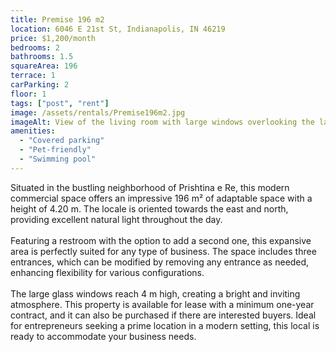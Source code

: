 ```yaml
---
title: Premise 196 m2
location: 6046 E 21st St, Indianapolis, IN 46219
price: $1,200/month
bedrooms: 2
bathrooms: 1.5
squareArea: 196
terrace: 1
carParking: 2
floor: 1
tags: ["post", "rent"]
image: /assets/rentals/Premise196m2.jpg
imageAlt: View of the living room with large windows overlooking the lake
amenities: 
  - "Covered parking"
  - "Pet-friendly"
  - "Swimming pool"
---
```


Situated in the bustling neighborhood of Prishtina e Re, this modern commercial space offers an impressive 196 m² of adaptable space with a height of 4.20 m. The locale is oriented towards the east and north, providing excellent natural light throughout the day.
<br><br>
Featuring a restroom with the option to add a second one, this expansive area is perfectly suited for any type of business. The space includes three entrances, which can be modified by removing any entrance as needed, enhancing flexibility for various configurations.
<br><br>
The large glass windows reach 4 m high, creating a bright and inviting atmosphere. This property is available for lease with a minimum one-year contract, and it can also be purchased if there are interested buyers. Ideal for entrepreneurs seeking a prime location in a modern setting, this local is ready to accommodate your business needs.